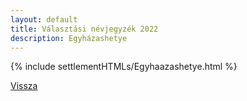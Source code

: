 ```yaml
---
layout: default
title: Választási névjegyzék 2022
description: Egyházashetye
---
```


{% include settlementHTMLs/Egyhaazashetye.html %}

[Vissza](./)